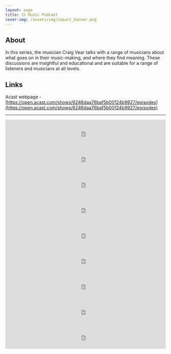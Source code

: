 ```yaml
---
layout: page
title: In Music Podcast
cover-img: /assets/img/impact_banner.png
---
```


## About

In this series, the musician Craig Vear talks with a range of musicians about what goes on in their music-making, and where they find meaning. These discussions are insightful and educational and are suitable for a range of listeners and musicians at all levels.

## Links

Acast webpage - [https://open.acast.com/shows/6246daa76baf5b00124b9927/episodes](https://open.acast.com/shows/6246daa76baf5b00124b9927/episodes)

-----------

<iframe src="https://embed.acast.com/6246daa76baf5b00124b9927/6246e9b4b68b3c0012ad2ebe?theme=light" frameBorder="0" width="100%" height="80px"></iframe>

<iframe src="https://embed.acast.com/6246daa76baf5b00124b9927/626bb21a162abf00141a2b60?theme=light" frameBorder="0" width="100%" height="80px"></iframe>

<iframe src="https://embed.acast.com/6246daa76baf5b00124b9927/6271961c979ede001285133a?theme=light" frameBorder="0" width="100%" height="80px"></iframe>

<iframe src="https://embed.acast.com/6246daa76baf5b00124b9927/628f8308351b980013e61290?theme=light" frameBorder="0" width="100%" height="80px"></iframe>

<iframe src="https://embed.acast.com/6246daa76baf5b00124b9927/628f7a2f351b980013e5e77f?theme=light" frameBorder="0" width="100%" height="80px"></iframe>

<iframe src="https://embed.acast.com/6246daa76baf5b00124b9927/63dce93350f7d300105c5dff?theme=light" frameBorder="0" width="100%" height="80px"></iframe>

<iframe src="https://embed.acast.com/6246daa76baf5b00124b9927/63ff5c9b2dee3600117aa23c?theme=light" frameBorder="0" width="100%" height="80px"></iframe>

<iframe src="https://embed.acast.com/6246daa76baf5b00124b9927/642c5e65c6ef3c0011094a57?theme=light" frameBorder="0" width="100%" height="80px"></iframe>

<iframe src="https://embed.acast.com/6246daa76baf5b00124b9927/64f9966ab28e160011245f55?theme=light" frameBorder="0" width="100%" height="80px"></iframe>

